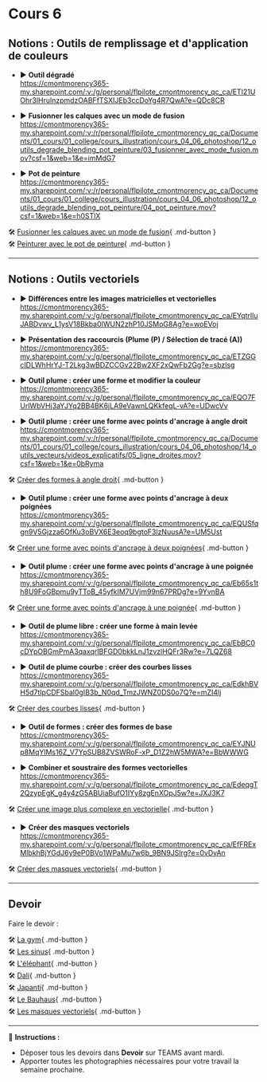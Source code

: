 # Cours 6

## Notions : Outils de remplissage et d'application de couleurs

- ▶️ **Outil dégradé**  
  https://cmontmorency365-my.sharepoint.com/:v:/g/personal/flpilote_cmontmorency_qc_ca/ETI21UOhr3lHrulnzpmdzOABFfTSXIJEb3ccDoYg4R7QwA?e=QDc8CR  

- ▶️ **Fusionner les calques avec un mode de fusion**  
  https://cmontmorency365-my.sharepoint.com/:v:/r/personal/flpilote_cmontmorency_qc_ca/Documents/01_cours/01_college/cours_illustration/cours_04_06_photoshop/12_outils_degrade_blending_pot_peinture/03_fusionner_avec_mode_fusion.mov?csf=1&web=1&e=imMdG7  

- ▶️ **Pot de peinture**  
  https://cmontmorency365-my.sharepoint.com/:v:/r/personal/flpilote_cmontmorency_qc_ca/Documents/01_cours/01_college/cours_illustration/cours_04_06_photoshop/12_outils_degrade_blending_pot_peinture/04_pot_peinture.mov?csf=1&web=1&e=h0STlX  

🛠️ [Fusionner les calques avec un mode de fusion](./exercices_photoshop/12_Mode_de_fusion.md){ .md-button }  
🛠️ [Peinturer avec le pot de peinture](./exercices_photoshop/12_Peinturer_avec_le_pot_de_peinture.md){ .md-button }  

---

## Notions : Outils vectoriels

- ▶️ **Différences entre les images matricielles et vectorielles**  
  https://cmontmorency365-my.sharepoint.com/:v:/g/personal/flpilote_cmontmorency_qc_ca/EYqtrIluJABDvwv_L1ysV18Bkba0IWUN2zhP10JSMoG8Ag?e=woEVoj  

- ▶️ **Présentation des raccourcis (Plume (P) / Sélection de tracé (A))**  
  https://cmontmorency365-my.sharepoint.com/:v:/g/personal/flpilote_cmontmorency_qc_ca/ETZGGcIDLWhHrYJ-T2Lkg3wBDZCCGv22Bw2XF2xQwFb2Gg?e=sbzlsg  

- ▶️ **Outil plume : créer une forme et modifier la couleur**  
  https://cmontmorency365-my.sharepoint.com/:v:/g/personal/flpilote_cmontmorency_qc_ca/EQO7FUrlWbVHj3aYJYq2BB4BK6jLA9eVawnLQKkfeqL-vA?e=UDwcVv  

- ▶️ **Outil plume : créer une forme avec points d'ancrage à angle droit**  
  https://cmontmorency365-my.sharepoint.com/:v:/r/personal/flpilote_cmontmorency_qc_ca/Documents/01_cours/01_college/cours_illustration/cours_04_06_photoshop/14_outils_vecteurs/videos_explicatifs/05_ligne_droites.mov?csf=1&web=1&e=0bRyma  

🛠️ [Créer des formes à angle droit](./exercices_photoshop/14_vecteur_angle_droit.md){ .md-button }  

- ▶️ **Outil plume : créer une forme avec points d'ancrage à deux poignées**  
  https://cmontmorency365-my.sharepoint.com/:v:/g/personal/flpilote_cmontmorency_qc_ca/EQUSfqgn9V5Gjzza6OfKu3oBVX6E3eoq9bgtoF3lzNuusA?e=UM5Ust  

🛠️ [Créer une forme avec points d'ancrage à deux poignées](./exercices_photoshop/14_vecteur_deux_poignees.md){ .md-button }  

- ▶️ **Outil plume : créer une forme avec points d'ancrage à une poignée**  
  https://cmontmorency365-my.sharepoint.com/:v:/g/personal/flpilote_cmontmorency_qc_ca/Eb65s1th8U9FoGBpmu9yTToB_45yfkIM7UVjm99n67PRDg?e=9YvnBA  

🛠️ [Créer une forme avec points d'ancrage à une poignée](./exercices_photoshop/14_vecteur_une_poignee.md){ .md-button }  

- ▶️ **Outil de plume libre : créer une forme à main levée**  
  https://cmontmorency365-my.sharepoint.com/:v:/g/personal/flpilote_cmontmorency_qc_ca/EbBC0cDYpOBGmPmA3qaxqrIBFGD0bkkLnJ1zvzlHQFr3Rw?e=7LQZ68  

- ▶️ **Outil de plume courbe : créer des courbes lisses**  
  https://cmontmorency365-my.sharepoint.com/:v:/g/personal/flpilote_cmontmorency_qc_ca/EdkhBVH5d7tIpCDFSbal0gIB3b_N0qd_TmzJWNZ0DS0o7Q?e=mZI4lj  

🛠️ [Créer des courbes lisses](./exercices_photoshop/14_vecteur_courbe.md){ .md-button }  

- ▶️ **Outil de formes : créer des formes de base**  
  https://cmontmorency365-my.sharepoint.com/:v:/g/personal/flpilote_cmontmorency_qc_ca/EYJNUp8MqYlMs16Z_V7YpSUB8ZVSWRoF-xP_D1Z2hW5MWA?e=BbWWWG  

- ▶️ **Combiner et soustraire des formes vectorielles**  
  https://cmontmorency365-my.sharepoint.com/:v:/g/personal/flpilote_cmontmorency_qc_ca/EdeqgT2QzypEgK_g4y4zG5ABUiaBufO1IYy8zgEnXOpJ5w?e=JXJ3K7  

🛠️ [Créer une image plus complexe en vectorielle](./exercices_photoshop/14_vecteur_avance.md){ .md-button }  

- ▶️ **Créer des masques vectoriels**  
  https://cmontmorency365-my.sharepoint.com/:v:/g/personal/flpilote_cmontmorency_qc_ca/EfFRExMlbkhBjYGdJ6y9eP0BVo1WPaMu7w6b_9BN9JSlrg?e=0vDvAn  

🛠️ [Créer des masques vectoriels](./exercices_photoshop/14_vecteur_masque.md){ .md-button }  

---

## Devoir

Faire le devoir :  

🛠️ [La gym](./devoirs_photoshop/vecteur_gym.md){ .md-button }  
🛠️ [Les sinus](./devoirs_photoshop/vecteur_sinus.md){ .md-button }  
🛠️ [L'éléphant](./devoirs_photoshop/vecteur_elephant.md){ .md-button }  
🛠️ [Dali](./devoirs_photoshop/vecteur_dali.md){ .md-button }  
🛠️ [Japanti](./devoirs_photoshop/vecteur_japanti.md){ .md-button }  
🛠️ [Le Bauhaus](./devoirs_photoshop/vecteur_bauhaus.md){ .md-button }  
🛠️ [Les masques vectoriels](https://cmontmorency365-my.sharepoint.com/:f:/g/personal/flpilote_cmontmorency_qc_ca/EpBjhXOwFLhAoOYwEEnfcjgBzVxx2OL5sTtmcUPoHJrU4A?e=B92tl9){ .md-button }  

---

📌 **Instructions :**  
- Déposer tous les devoirs dans **Devoir** sur TEAMS avant mardi.  
- Apporter toutes les photographies nécessaires pour votre travail la semaine prochaine.  
